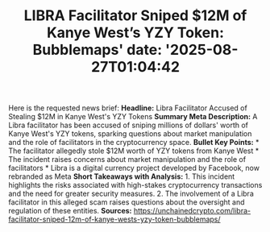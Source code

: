 ﻿---
title: "LIBRA Facilitator Sniped $12M of Kanye West’s YZY Token: Bubblemaps'
date: '2025-08-27T01:04:42"
category: "Markets"
summary: ""
slug: "libra facilitator sniped 12m of kanye wests yzy token bubble"
source_urls:
  - "https://unchainedcrypto.com/libra-facilitator-sniped-12m-of-kanye-wests-yzy-token-bubblemaps/"
seo:
  title: "LIBRA Facilitator Sniped $12M of Kanye West’s YZY Token: Bubblemaps | Hash n Hedge'
  description: '"
  keywords: ["news", "markets", "brief"]
---
Here is the requested news brief:  **Headline:** Libra Facilitator Accused of Stealing $12M in Kanye West's YZY Tokens  **Summary Meta Description:** A Libra facilitator has been accused of sniping millions of dollars' worth of Kanye West's YZY tokens, sparking questions about market manipulation and the role of facilitators in the cryptocurrency space.  **Bullet Key Points:**  * The facilitator allegedly stole $12M worth of YZY tokens from Kanye West * The incident raises concerns about market manipulation and the role of facilitators * Libra is a digital currency project developed by Facebook, now rebranded as Meta  **Short Takeaways with Analysis:**  1. This incident highlights the risks associated with high-stakes cryptocurrency transactions and the need for greater security measures. 2. The involvement of a Libra facilitator in this alleged scam raises questions about the oversight and regulation of these entities.  **Sources:**  https://unchainedcrypto.com/libra-facilitator-sniped-12m-of-kanye-wests-yzy-token-bubblemaps/ 
